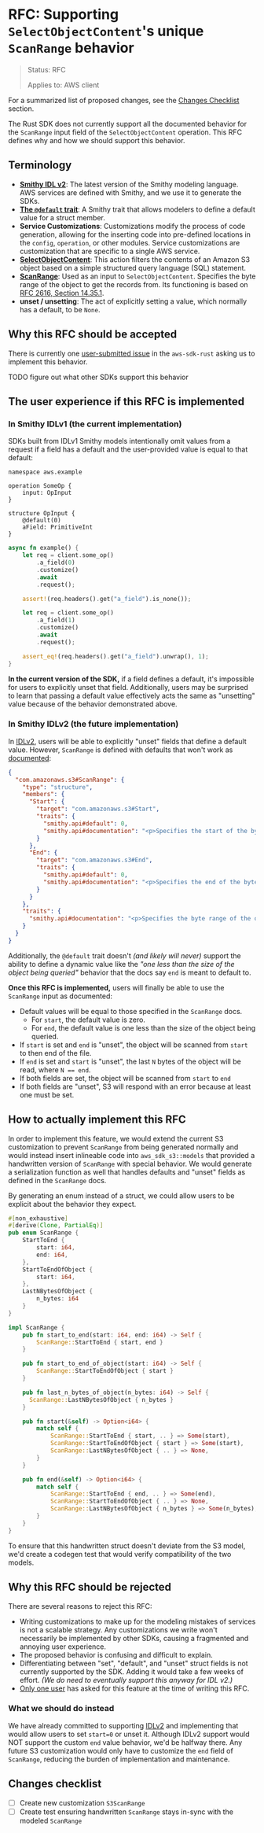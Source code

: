 RFC: Supporting `SelectObjectContent`'s unique `ScanRange` behavior
=============

> Status: RFC
>
> Applies to: AWS client

For a summarized list of proposed changes, see the [Changes Checklist](#changes-checklist) section.

The Rust SDK does not currently support all the documented behavior for the `ScanRange` input field of the
`SelectObjectContent` operation. This RFC defines why and how we should support this behavior.

Terminology
-----------

- [**Smithy IDL v2**][IDLv2]: The latest version of the Smithy modeling language. AWS services are defined with Smithy,
  and we use it to generate the SDKs.
- [**The `@default` trait**][default-trait]: A Smithy trait that allows modelers to define a default value for a struct member.
- **Service Customizations**: Customizations modify the process of code generation, allowing for the inserting code into
  pre-defined locations in the `config`, `operation`, or other modules. Service customizations are customization that
  are specific to a single AWS service.
- [**SelectObjectContent**][SelectObjectContent]: This action filters the contents of an Amazon S3 object based on a
  simple structured query language (SQL) statement.
- [**ScanRange**][ScanRange]: Used as an input to `SelectObjectContent`. Specifies the byte range of the object to get
  the records from. Its functioning is based on [RFC 2616, Section 14.35.1].
- **unset / unsetting**: The act of explicitly setting a value, which normally has a default, to be `None`.

Why this RFC should be accepted
-------------------------------

There is currently one [user-submitted issue] in the `aws-sdk-rust` asking us to implement this behavior.

TODO figure out what other SDKs support this behavior

The user experience if this RFC is implemented
----------------------------------------------

### In Smithy IDLv1 (the current implementation)

SDKs built from IDLv1 Smithy models intentionally omit values from a request if a field has a default and the
user-provided value is equal to that default:

```smithy
namespace aws.example

operation SomeOp {
    input: OpInput
}

structure OpInput {
    @default(0)
    aField: PrimitiveInt
}
```

```rust
async fn example() {
    let req = client.some_op()
        .a_field(0)
        .customize()
        .await
        .request();

    assert!(req.headers().get("a_field").is_none());

    let req = client.some_op()
        .a_field(1)
        .customize()
        .await
        .request();

    assert_eq!(req.headers().get("a_field").unwrap(), 1);
}
```

**In the current version of the SDK,** if a field defines a default, it's impossible for users to explicitly unset that
field. Additionally, users may be surprised to learn that passing a default value effectively acts the same as
"unsetting" value because of the behavior demonstrated above.

### In Smithy IDLv2 (the future implementation)

In [IDLv2], users will be able to explicitly "unset" fields that define a default value. However, `ScanRange` is defined
with defaults that won't work as [documented][ScanRange]:

```json
{
  "com.amazonaws.s3#ScanRange": {
    "type": "structure",
    "members": {
      "Start": {
        "target": "com.amazonaws.s3#Start",
        "traits": {
          "smithy.api#default": 0,
          "smithy.api#documentation": "<p>Specifies the start of the byte range. This parameter is optional. Valid values:\n         non-negative integers. The default value is 0. If only <code>start</code> is supplied, it\n         means scan from that point to the end of the file. For example,\n            <code><scanrange><start>50</start></scanrange></code> means scan\n         from byte 50 until the end of the file.</p>"
        }
      },
      "End": {
        "target": "com.amazonaws.s3#End",
        "traits": {
          "smithy.api#default": 0,
          "smithy.api#documentation": "<p>Specifies the end of the byte range. This parameter is optional. Valid values:\n         non-negative integers. The default value is one less than the size of the object being\n         queried. If only the End parameter is supplied, it is interpreted to mean scan the last N\n         bytes of the file. For example,\n            <code><scanrange><end>50</end></scanrange></code> means scan the\n         last 50 bytes.</p>"
        }
      }
    },
    "traits": {
      "smithy.api#documentation": "<p>Specifies the byte range of the object to get the records from. A record is processed\n         when its first byte is contained by the range. This parameter is optional, but when\n         specified, it must not be empty. See RFC 2616, Section 14.35.1 about how to specify the\n         start and end of the range.</p>"
    }
  }
}
```

Additionally, the `@default` trait doesn't _(and likely will never)_ support the ability to define a dynamic value like
the _"one less than the size of the object being queried"_ behavior that the docs say `end` is meant to default to.

**Once this RFC is implemented,** users will finally be able to use the `ScanRange` input as documented:
- Default values will be equal to those specified in the `ScanRange` docs.
    - For `start`, the default value is zero.
    - For `end`, the default value is one less than the size of the object being queried.
- If `start` is set and `end` is "unset", the object will be scanned from `start` to then end of the file.
- If `end` is set and `start` is "unset", the last `N` bytes of the object will be read, where `N == end`.
- If both fields are set, the object will be scanned from `start` to `end`
- If both fields are "unset", S3 will respond with an error because at least one must be set.

How to actually implement this RFC
----------------------------------

In order to implement this feature, we would extend the current S3 customization to prevent `ScanRange` from being
generated normally and would instead insert inlineable code into `aws_sdk_s3::models` that provided a handwritten
version of `ScanRange` with special behavior. We would generate a serialization function as well that handles
defaults and "unset" fields as defined in the `ScanRange` docs.

By generating an enum instead of a struct, we could allow users to be explicit about the behavior they expect.

```rust
#[non_exhaustive]
#[derive(Clone, PartialEq)]
pub enum ScanRange {
    StartToEnd {
        start: i64,
        end: i64,
    },
    StartToEndOfObject {
        start: i64,
    },
    LastNBytesOfObject {
        n_bytes: i64
    }
}

impl ScanRange {
    pub fn start_to_end(start: i64, end: i64) -> Self {
        ScanRange::StartToEnd { start, end }
    }

    pub fn start_to_end_of_object(start: i64) -> Self {
        ScanRange::StartToEndOfObject { start }
    }

    pub fn last_n_bytes_of_object(n_bytes: i64) -> Self {
      ScanRange::LastNBytesOfObject { n_bytes }
    }

    pub fn start(&self) -> Option<i64> {
        match self {
            ScanRange::StartToEnd { start, .. } => Some(start),
            ScanRange::StartToEndOfObject { start } => Some(start),
            ScanRange::LastNBytesOfObject { .. } => None,
        }
    }

    pub fn end(&self) -> Option<i64> {
        match self {
            ScanRange::StartToEnd { end, .. } => Some(end),
            ScanRange::StartToEndOfObject { .. } => None,
            ScanRange::LastNBytesOfObject { n_bytes } => Some(n_bytes),
        }
    }
}
```

To ensure that this handwritten struct doesn't deviate from the S3 model, we'd create a codegen test that would verify
compatibility of the two models.

Why this RFC should be rejected
-------------------------------

There are several reasons to reject this RFC:

- Writing customizations to make up for the modeling mistakes of services is not a scalable strategy. Any customizations
  we write won't necessarily be implemented by other SDKs, causing a fragmented and annoying user experience.
- The proposed behavior is confusing and difficult to explain.
- Differentiating between "set", "default", and "unset" struct fields is not currently supported by the SDK. Adding it
  would take a few weeks of effort. _(We do need to eventually support this anyway for IDL v2.)_
- [Only one user][user-submitted issue] has asked for this feature at the time of writing this RFC.

### What we should do instead

We have already committed to supporting [IDLv2] and implementing that would allow users to set `start=0` or unset it.
Although IDLv2 support would NOT support the custom `end` value behavior, we'd be halfway there. Any future S3
customization would only have to customize the `end` field of `ScanRange`, reducing the burden of implementation and
maintenance.

Changes checklist
-----------------

- [ ] Create new customization `S3ScanRange`
- [ ] Create test ensuring handwritten `ScanRange` stays in-sync with the modeled `ScanRange`

[IDLv2]: https://smithy.io/2.0/index.html
[default-trait]: https://smithy.io/2.0/spec/type-refinement-traits.html?highlight=default
[SelectObjectContent]: https://docs.aws.amazon.com/AmazonS3/latest/API/API_SelectObjectContent.html
[ScanRange]: https://docs.aws.amazon.com/AmazonS3/latest/API/API_ScanRange.html
[RFC 2616, Section 14.35.1]: https://www.rfc-editor.org/rfc/rfc2616.html#section-14.35.1
[user-submitted issue]: https://github.com/awslabs/aws-sdk-rust/issues/630
